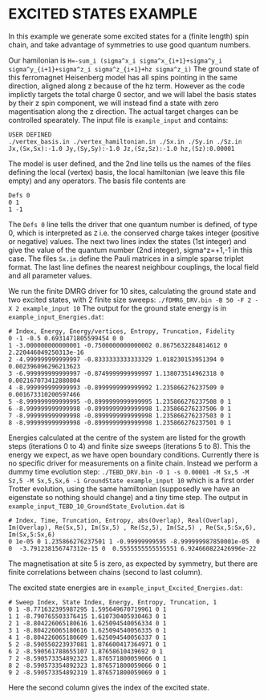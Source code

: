# EXCITED STATES EXAMPLE #
In this example we generate some excited states for a (finite length) spin chain, and take advantage of symmetries to use good quantum numbers.

Our hamilonian is 
`H=-sum_i (sigma^x_i sigma^x_{i+1}+sigma^y_i sigma^y_{i+1}+sigma^z_i sigma^z_{i+1}+hz sigma^z_i)`
The ground state of this ferromagnet Heisenberg model has all spins pointing in the same direction, aligned along z because of the hz term.
However as the code implictly targets the total charge 0 sector, and we will label the basis states by their z spin component, we will instead find a state with zero magentisation along the z direction.
The actual target charges can be controlled spearately.
The input file is `example_input` and contains:
~~~~
USER DEFINED
./vertex_basis.in ./vertex_hamiltonian.in ./Sx.in ./Sy.in ./Sz.in
Jx,(Sx,Sx):-1.0 Jy,(Sy,Sy):-1.0 Jz,(Sz,Sz):-1.0 hz,(Sz):0.00001
~~~~
The model is user defined, and the 2nd line tells us the names of the files defining the local (vertex) basis, the local hamiltonian (we leave this file empty) and any operators.
The basis file contents are
~~~~
Defs 0
0 1
1 -1
~~~~
The `Defs 0` line tells the driver that one quantum number is defined, of type 0, which is interpreted as `Z` i.e.  the conserved charge takes integer (positive or negative) values.
The next two lines index the states (1st integer) and give the value of the quantum number (2nd integer), sigma^z=+1,-1 in this case.
The files `Sx.in` define the Pauli matrices in a simple sparse triplet format.
The last line defines the nearest neighbour couplings, the local field and all parameter values.

We run the finite DMRG driver for 10 sites, calculating the ground state and two excited states, with 2 finite size sweeps:
`./fDMRG_DRV.bin -B 50 -F 2 -X 2 example_input 10`
The output for the ground state energy is in `example_input_Energies.dat`:
~~~~
# Index, Energy, Energy/vertices, Entropy, Truncation, Fidelity
0 -1 -0.5 0.6931471805599454 0 0
1 -3.000000000000001 -0.7500000000000002 0.8675632284814612 0 2.220446049250313e-16
2 -4.999999999999997 -0.8333333333333329 1.018230153951394 0 0.002396096296213623
3 -6.999999999999997 -0.8749999999999997 1.138073514962318 0 0.002167073412880804
4 -8.999999999999993 -0.8999999999999992 1.235866276237509 0 0.001673310200597466
5 -8.999999999999995 -0.8999999999999995 1.235866276237508 0 1
6 -8.999999999999998 -0.8999999999999998 1.235866276237506 0 1
7 -8.999999999999998 -0.8999999999999998 1.235866276237503 0 1
8 -8.999999999999998 -0.8999999999999998 1.235866276237501 0 1
~~~~
Energies calculated at the centre of the system are listed for the growth steps (iterations 0 to 4) and finite size sweeps (iterations 5 to 8).
This the energy we expect, as we have open boundary conditions.
Currently there is no specific driver for measurements on a finite chain.
Instead we perform a dummy time evolution step:
`./TEBD_DRV.bin -O 1 -s 0.00001 -M Sx,5 -M Sz,5 -M Sx,5,Sx,6 -i GroundState example_input 10`
which is a first order Trotter evolution, using the same hamiltonian (supposedly we have an eigenstate so nothing should change) and a tiny time step.
The output in `example_input_TEBD_10_GroundState_Evolution.dat` is
~~~~
# Index, Time, Truncation, Entropy, abs(Overlap), Real(Overlap), Im(Overlap), Re(Sx,5), Im(Sx,5) , Re(Sz,5), Im(Sz,5) , Re(Sx,5:Sx,6), Im(Sx,5:Sx,6) 
0 1e-05 0 1.235866276237501 1 -0.99999999595 -8.999999987850001e-05  0 0  -3.791238156747312e-15 0  0.5555555555555551 6.924660822426996e-22 
~~~~
The magnetisation at site 5 is zero, as expected by symmetry, but there are finite correlations between chains (second to last column).

The excited state energies are in `example_input_Excited_Energies.dat`:
~~~~
# Sweep Index, State Index, Energy, Entropy, Truncation, 1
0 1 -8.771632395987295 1.595649670719961 0 1
1 1 -8.790765503376415 1.610730405930463 0 1
2 1 -8.804226065180616 1.625094540056334 0 1
3 1 -8.804226065180616 1.625094540056335 0 1
4 1 -8.804226065180609 1.625094540056337 0 1
5 2 -8.590550223937081 1.876600417364971 0 1
6 2 -8.590561788655107 1.87658610439692 0 1
7 2 -8.590573354892323 1.876571800059066 0 1
8 2 -8.590573354892323 1.876571800059066 0 1
9 2 -8.590573354892319 1.876571800059069 0 1
~~~~
Here the second column gives the index of the excited state.


